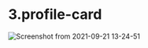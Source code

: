 # 3.profile-card
![Screenshot from 2021-09-21 13-24-51](https://user-images.githubusercontent.com/89732980/134162422-6418ca6d-5138-4189-a2fd-f38ea1890204.png)
